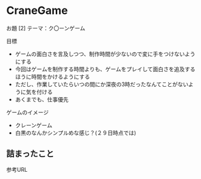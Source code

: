 # CraneGame
 
お題 [2]
テーマ：ク〇ーンゲーム

目標
- ゲームの面白さを言及しつつ、制作時間が少ないので変に手をつけないようにする
- 今回はゲームを制作する時間よりも、ゲームをプレイして面白さを追及するほうに時間をかけるようにする
- ただし、作業していたらいつの間にか深夜の3時だったなんてことがないように気を付ける
- あくまでも、仕事優先

ゲームのイメージ
- クレーンゲーム
- 白黒のなんかシンプルめな感じ？(２９日時点では)



詰まったこと
- 


参考URL
